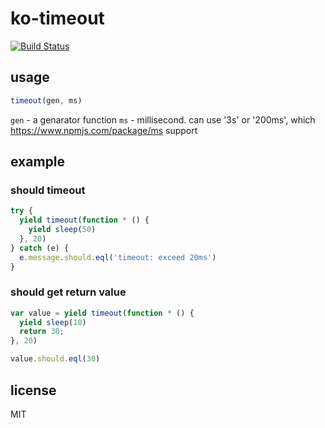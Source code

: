 # ko-timeout

[![Build Status](https://travis-ci.org/alsotang/ko-timeout.svg?branch=master)](https://travis-ci.org/alsotang/ko-timeout)

## usage

```js
timeout(gen, ms)
```

`gen` - a genarator function
`ms` - millisecond. can use '3s' or '200ms', which https://www.npmjs.com/package/ms support

## example

### should timeout

```js
try {
  yield timeout(function * () {
    yield sleep(50)
  }, 20)
} catch (e) {
  e.message.should.eql('timeout: exceed 20ms')
}
```

### should get return value


```js
var value = yield timeout(function * () {
  yield sleep(10)
  return 30;
}, 20)

value.should.eql(30)
```

## license

MIT